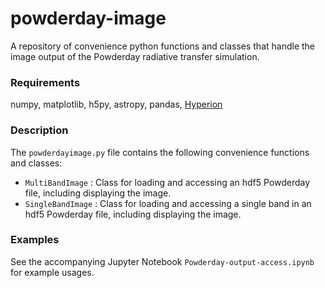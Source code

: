 # powderday-image
A repository of convenience python functions and classes that handle the image output of the Powderday radiative transfer simulation.

### Requirements
numpy, matplotlib, h5py, astropy, pandas, [Hyperion](https://pypi.org/project/Hyperion/)

### Description
The `powderdayimage.py` file contains the following convenience functions and classes:

- `MultiBandImage` : Class for loading and accessing an hdf5 Powderday file, including displaying the image.
- `SingleBandImage` : Class for loading and accessing a single band in an hdf5 Powderday file, including displaying the image.

### Examples
See the accompanying Jupyter Notebook `Powderday-output-access.ipynb` for example usages.
